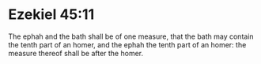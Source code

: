 # Ezekiel 45:11

The ephah and the bath shall be of one measure, that the bath may contain the tenth part of an homer, and the ephah the tenth part of an homer: the measure thereof shall be after the homer.